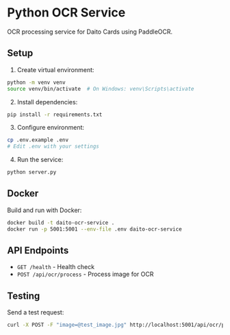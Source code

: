 # Python OCR Service

OCR processing service for Daito Cards using PaddleOCR.

## Setup

1. Create virtual environment:
```bash
python -m venv venv
source venv/bin/activate  # On Windows: venv\Scripts\activate
```

2. Install dependencies:
```bash
pip install -r requirements.txt
```

3. Configure environment:
```bash
cp .env.example .env
# Edit .env with your settings
```

4. Run the service:
```bash
python server.py
```

## Docker

Build and run with Docker:
```bash
docker build -t daito-ocr-service .
docker run -p 5001:5001 --env-file .env daito-ocr-service
```

## API Endpoints

- `GET /health` - Health check
- `POST /api/ocr/process` - Process image for OCR

## Testing

Send a test request:
```bash
curl -X POST -F "image=@test_image.jpg" http://localhost:5001/api/ocr/process
```